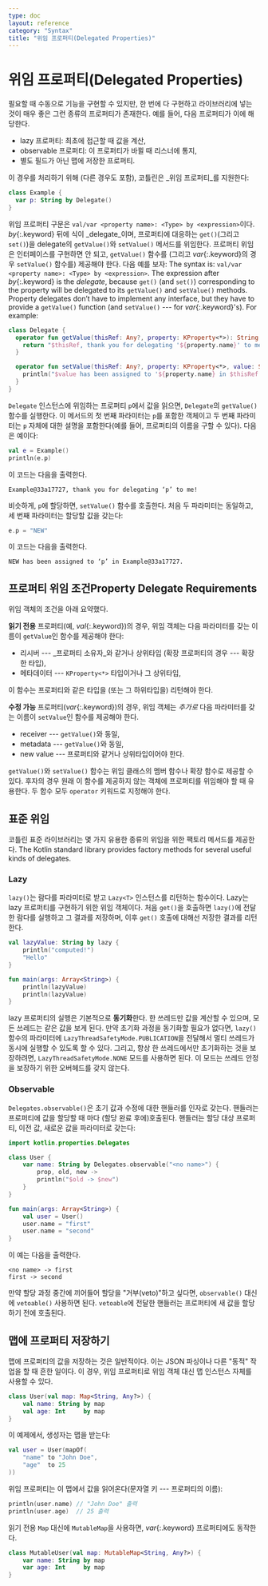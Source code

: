 ```yaml
---
type: doc
layout: reference
category: "Syntax"
title: "위임 프로퍼티(Delegated Properties)"
---
```


# 위임 프로퍼티(Delegated Properties)

필요할 때 수동으로 기능을 구현할 수 있지만, 한 번에 다 구현하고 라이브러리에 넣는 것이 매우 좋은 그런 종류의 프로퍼티가 존재한다.
예를 들어, 다음 프로퍼티가 이에 해당한다.

* lazy 프로퍼티: 최초에 접근할 때 값을 계산,
* observable 프로퍼티: 이 프로퍼티가 바뀔 때 리스너에 통지,
* 별도 필드가 아닌 맵에 저장한 프로퍼티.

이 경우를 처리하기 위해 (다른 경우도 포함), 코틀린은 _위임 프로퍼티_를 지원한다:

``` kotlin
class Example {
  var p: String by Delegate()
}
```

위임 프로퍼티 구문은 `val/var <property name>: <Type> by <expression>`이다. *by*{:.keyword} 뒤에 식이 _delegate_이며,
프로퍼티에 대응하는 `get()`(그리고 `set()`)을 delegate의 `getValue()`와 `setValue()` 메서드를 위임한다.
프로퍼티 위임은 인터페이스를 구현하면 안 되고, `getValue()` 함수를 (그리고 *var*{:.keyword}의 경우 `setValue()` 함수를) 제공해야 한다.
다음 예를 보자:
The syntax is: `val/var <property name>: <Type> by <expression>`. The expression after *by*{:.keyword} is the _delegate_,
because `get()` (and `set()`) corresponding to the property will be delegated to its `getValue()` and `setValue()` methods.
Property delegates don’t have to implement any interface, but they have to provide a `getValue()` function (and `setValue()` --- for *var*{:.keyword}'s).
For example:

``` kotlin
class Delegate {
  operator fun getValue(thisRef: Any?, property: KProperty<*>): String {
    return "$thisRef, thank you for delegating '${property.name}' to me!"
  }

  operator fun setValue(thisRef: Any?, property: KProperty<*>, value: String) {
    println("$value has been assigned to '${property.name} in $thisRef.'")
  }
}
```

`Delegate` 인스턴스에 위임하는 프로퍼티 `p`에서 값을 읽으면, `Delegate`의 `getValue()` 함수를 실행한다.
이 메서드의 첫 번째 파라미터는 `p`를 포함한 객체이고 두 번째 파라미터는 `p` 자체에 대한 설명을 포함한다(예를 들어, 프로퍼티의 이름을 구할 수 있다).
다음은 예이다:

``` kotlin
val e = Example()
println(e.p)
```

이 코드는 다음을 출력한다.

```
Example@33a17727, thank you for delegating ‘p’ to me!
```

비슷하게, `p`에 할당하면, `setValue()` 함수를 호출한다. 처음 두 파라미터는 동일하고, 세 번째 파라미터는 할당할 값을 갖는다:

``` kotlin
e.p = "NEW"
```

이 코드는 다음을 출력한다.

```
NEW has been assigned to ‘p’ in Example@33a17727.
```

## 프로퍼티 위임 조건Property Delegate Requirements

위임 객체의 조건을 아래 요약했다.

**읽기 전용** 프로퍼티(예, *val*{:.keyword})의 경우, 위임 객체는 다음 파라미터를 갖는 이름이 `getValue`인 함수를 제공해야 한다:

* 리시버 ---  _프로퍼티 소유자_와 같거나 상위타입 (확장 프로퍼티의 경우 --- 확장한 타입),
* 메타데이터 --- `KProperty<*>` 타입이거나 그 상위타입,

 이 함수는 프로퍼티와 같은 타입을 (또는 그 하위타입을) 리턴해야 한다.

**수정 가능** 프로퍼티(*var*{:.keyword})의 경우, 위임 객체는 _추가로_ 다음 파라미터를 갖는 이름이 `setValue`인 함수를 제공해야 한다.

* receiver --- `getValue()`와 동일,
* metadata --- `getValue()`와 동일,
* new value --- 프로퍼티와 같거나 상위타입이어야 한다.

`getValue()`와 `setValue()` 함수는 위임 클래스의 멤버 함수나 확장 함수로 제공할 수 있다.
후자의 경우 원래 이 함수를 제공하지 않는 객체에 프로퍼티를 위임해야 할 때 유용한다.
두 함수 모두 `operator` 키워드로 지정해야 한다.


## 표준 위임

코틀린 표준 라이브러리는 몇 가지 유용한 종류의 위임을 위한 팩토리 메서드를 제공한다.
The Kotlin standard library provides factory methods for several useful kinds of delegates.

### Lazy

`lazy()`는 람다를 파라미터로 받고 `Lazy<T>` 인스턴스를 리턴하는 함수이다. Lazy는 lazy 프로퍼티를 구현하기 위한 위임 객체이다.
처음 `get()`을 호출하면 `lazy()`에 전달한 람다를 실행하고 그 결과를 저장하며,
이후 `get()` 호출에 대해선 저장한 결과를 리턴한다.


``` kotlin
val lazyValue: String by lazy {
    println("computed!")
    "Hello"
}

fun main(args: Array<String>) {
    println(lazyValue)
    println(lazyValue)
}
```

lazy 프로퍼티의 실행은 기본적으로 **동기화**한다. 한 쓰레드만 값을 계산할 수 있으며, 모든 쓰레드는 같은 값을 보게 된다. 만약 초기화 과정을 동기화할 필요가 없다면,
`lazy()` 함수의 파라미터에 `LazyThreadSafetyMode.PUBLICATION`을 전달해서 멀티 쓰레드가 동시에 실행할 수 있도록 할 수 있다.
그리고, 항상 한 쓰레드에서만 초기화하는 것을 보장하려면, `LazyThreadSafetyMode.NONE` 모드를 사용하면 된다.
이 모드는 쓰레드 안정을 보장하기 위한 오버헤드를 갖지 않는다.


### Observable

`Delegates.observable()`은 초기 값과 수정에 대한 핸들러를 인자로 갖는다.
핸들러는 프로퍼티에 값을 할당할 때 마다 (할당 완료 후에)호출된다.
핸들러는 할당 대상 프로퍼티, 이전 값, 새로운 값을 파라미터로 갖는다:

``` kotlin
import kotlin.properties.Delegates

class User {
    var name: String by Delegates.observable("<no name>") {
        prop, old, new ->
        println("$old -> $new")
    }
}

fun main(args: Array<String>) {
    val user = User()
    user.name = "first"
    user.name = "second"
}
```

이 예는 다음을 출력한다.

```
<no name> -> first
first -> second
```

만약 할당 과정 중간에 끼어들어 할당을 "거부(veto)"하고 싶다면, `observable()` 대신에 `vetoable()` 사용하면 된다.
`vetoable`에 전달한 핸들러는 프로퍼티에 새 값을 할당하기 전에 호출된다.

## 맵에 프로퍼티 저장하기

맵에 프로퍼티의 값을 저장하는 것은 일반적이다.
이는 JSON 파싱이나 다른 "동적" 작업을 할 때 흔한 일이다.
이 경우, 위임 프로퍼티로 위임 객체 대신 맵 인스턴스 자체를 사용할 수 있다.

``` kotlin
class User(val map: Map<String, Any?>) {
    val name: String by map
    val age: Int     by map
}
```

이 예제에서, 생성자는 맵을 받는다:

``` kotlin
val user = User(mapOf(
    "name" to "John Doe",
    "age"  to 25
))
```

위임 프로퍼티는 이 맵에서 값을 읽어온다(문자열 키 --- 프로퍼티의 이름):


``` kotlin
println(user.name) // "John Doe" 출력
println(user.age)  // 25 출력
```

읽기 전용 `Map` 대신에 `MutableMap`을 사용하면, *var*{:.keyword} 프로퍼티에도 동작한다.

``` kotlin
class MutableUser(val map: MutableMap<String, Any?>) {
    var name: String by map
    var age: Int     by map
}
```
